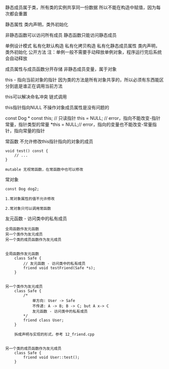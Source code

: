 



静态成员属于类，所有类的实例共享同一份数据
    所以不能在构造中赋值，因为每次都会重置

静态属性
    类内声明，类外初始化



非静态函数可以访问所有成员
静态函数只能访问静态成员



单例设计模式
    私有化默认构造
    私有化拷贝构造
    私有化静态成员属性
        类内声明，类外初始化
    公开方法
    注：单例一般不需要手动释放单例对象，程序运行完后系统会自动释放




成员属性与成员函数分开存储
非静态成员变量，属于对象


this - 指向当前对象的指针
    因为类的方法是所有对象共享的，所以必须有东西能区分到底是谁正在调用当前方法



this可以解决命名冲突
链式调用



this指针指向NULL
    不操作对象成员属性是没有问题的



const Dog * const this; // 只读指针
this = NULL; // error，指向不能改变-指针常量，指针类型的常量
*this = NULL;// error，指向的变量也不能改变-常量指针，指向常量的指针


常函数
    不允许修改this指针指向的对象的成员
    
    void test() const {
        // ...
    }

    mutable 无视常函数，在常函数中也可以修改


常对象
    
    const Dog dog2;

    1.常对象属性的值不允许修改

    2.常对象只可以调用常函数



友元函数 - 访问类中的私有成员

    全局函数作友元函数
    另一个类作为友元成员
    另一个类的成员函数作为友元成员


    全局函数作友元函数
        class Safe {
            // 友元函数 - 访问类中的私有成员
            friend void testFriend(Safe *s);
        }


    另一个类作为友元成员
        class Safe {
            /*
                单方向: User -> Safe
                不传递: A -> B; B -> C; but A x-> C
                友元函数 - 访问类中的私有成员
            */
            friend class User;
        }

        拆成声明与实现的形式，参考 12_friend.cpp


    另一个类的成员函数作为友元成员
        class Safe {
            friend void User::test();
        }
